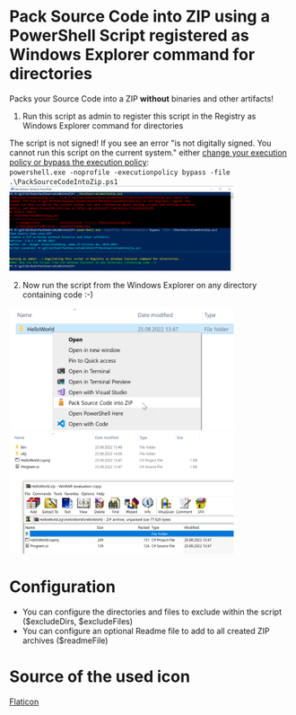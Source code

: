 # Pack Source Code into ZIP using a PowerShell Script registered as Windows Explorer command for directories

Packs your Source Code into a ZIP <b>without</b> binaries and other artifacts!

1. Run this script as admin to register this script in the Registry as Windows Explorer command for directories

The script is not signed! If you see an error "is not digitally signed. You
cannot run this script on the current system." either <a href="https://superuser.com/questions/106360/how-to-enable-execution-of-powershell-scripts">change your execution policy or bypass the execution policy</a>:
<code>
powershell.exe -noprofile -executionpolicy bypass -file .\PackSourceCodeIntoZip.ps1
</code>
<img src="/Readme_Images/Readme_Installation.png" width="400">

2. Now run the script from the Windows Explorer on any directory containing code :-)

<img src="/Readme_Images/Readme_Run.png" width="400">
<img src="/Readme_Images/Readme_Result.png" width="400">

# Configuration

- You can configure the directories and files to exclude within the script ($excludeDirs, $excludeFiles)
- You can configure an optional Readme file to add to all created ZIP archives ($readmeFile)

# Source of the used icon

<a href="https://www.flaticon.com/de/kostenlose-icons/ausflug" title="ausflug Icons">Flaticon</a>
